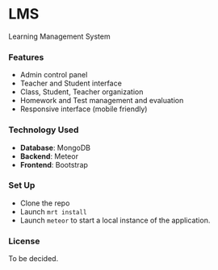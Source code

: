 # LMS
Learning Management System

### Features

- Admin control panel
- Teacher and Student interface
- Class, Student, Teacher organization
- Homework and Test management and evaluation
- Responsive interface (mobile friendly)

### Technology Used

- **Database**: MongoDB
- **Backend**: Meteor
- **Frontend**: Bootstrap

### Set Up

- Clone the repo
- Launch `mrt install`
- Launch `meteor` to start a local instance of the application.

### License

To be decided.
